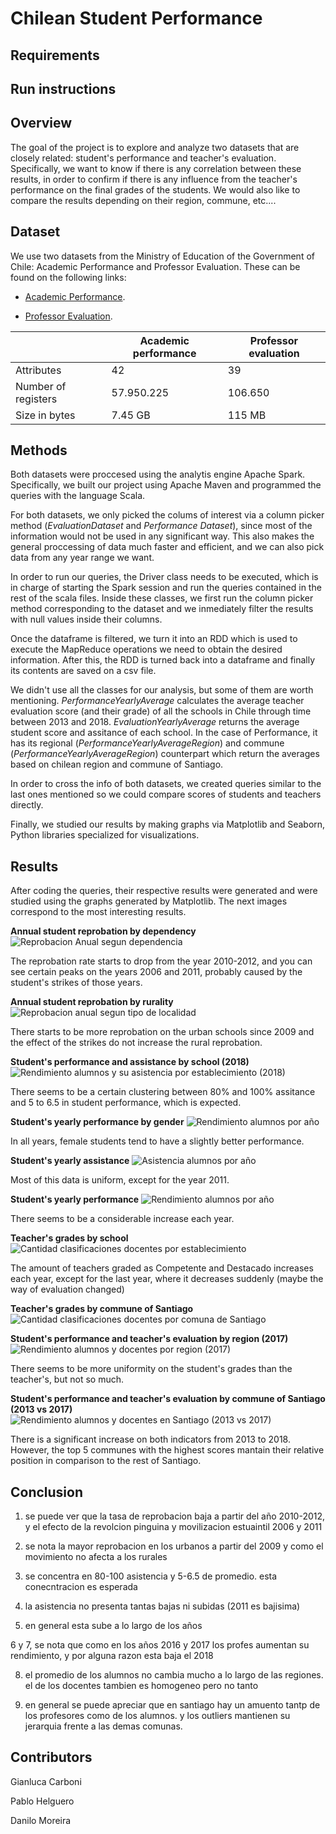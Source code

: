 # Chilean Student Performance

## Requirements

## Run instructions

## Overview

The goal of the project is to explore and analyze two datasets that are closely related: student's performance and teacher's evaluation. Specifically, we want to know if there is any correlation between these results, in order to confirm if there is any influence from the teacher's performance on the final grades of the students. We would also like to compare the results depending on their region, commune, etc....

## Dataset

We use two datasets from the Ministry of Education of the Government of Chile: Academic Performance and Professor Evaluation. These can be found on the following links:

+ [Academic Performance](http://datos.mineduc.cl/dashboards/19881/rendimiento-academico-por-estudiantes/).

+ [Professor Evaluation](http://datos.mineduc.cl/dashboards/19754/bases-de-datos-de-evaluacion-docente/).

|     | Academic performance | Professor evaluation |
|-----|----------|--------------|
| Attributes | 42 | 39 |
| Number of registers | 57.950.225 | 106.650 |
| Size in bytes | 7.45 GB | 115 MB |

## Methods

Both datasets were proccesed using the analytis engine Apache Spark. Specifically, we built our project using Apache Maven and programmed the queries with the language Scala.

For both datasets, we only picked the colums of interest via a column picker method (*EvaluationDataset* and *Performance Dataset*), since most of the information would not be used in any significant way. This also makes the general proccessing of data much faster and efficient, and we can also pick data from any year range we want.

In order to run our queries, the Driver class needs to be executed, which is in charge of starting the Spark session and run the queries contained in the rest of the scala files.  Inside these classes, we first run the column picker method corresponding to the dataset and we inmediately filter the results with null values inside their columns.

Once the dataframe is filtered, we turn it into an RDD which is used to execute the MapReduce operations we need to obtain the desired information. After this, the RDD is turned back into a dataframe and finally its contents are saved on a csv file.

We didn't use all the classes for our analysis, but some of them are worth mentioning. *PerformanceYearlyAverage* calculates the average teacher evaluation score (and their grade) of all the schools in Chile through time between 2013 and 2018. *EvaluationYearlyAverage* returns the average student score and assitance of each school. In the case of Performance, it has its regional (*PerformanceYearlyAverageRegion*) and commune (*PerformanceYearlyAverageRegion*) counterpart which return the averages based on chilean region and commune of Santiago.

In order to cross the info of both datasets, we created queries similar to the last ones mentioned so we could compare scores of students and teachers directly.

Finally, we studied our results by making graphs via Matplotlib and Seaborn, Python libraries specialized for visualizations.


## Results

After coding the queries, their respective results were generated and were studied using the graphs generated by Matplotlib. The next images correspond to the most interesting results.

**Annual student reprobation by dependency**
![Reprobacion Anual segun dependencia](https://i.imgur.com/sB46fNB.png)

The reprobation rate starts to drop from the year 2010-2012, and you can see certain peaks on the years 2006 and 2011, probably caused by the student's strikes of those years.

**Annual student reprobation by rurality**
![Reprobacion anual segun tipo de localidad](https://i.imgur.com/890X2uu.png)

There starts to be more reprobation on the urban schools since 2009 and the effect of the strikes do not increase the rural reprobation.

**Student's performance and assistance by school (2018)**
![Rendimiento alumnos y su asistencia por establecimiento (2018)](https://i.imgur.com/lzM9lBU.png)

There seems to be a certain clustering between 80% and 100% assitance and 5 to 6.5 in student performance, which is expected.

**Student's yearly performance by gender**
![Rendimiento alumnos por año](https://i.imgur.com/bvPYVcR.png)

In all years, female students tend to have a slightly better performance.

**Student's yearly assistance**
![Asistencia alumnos por año](https://i.imgur.com/K0IQ02C.png)

Most of this data is uniform, except for the year 2011.

**Student's yearly performance**
![Rendimiento alumnos por año](https://i.imgur.com/tOaS1s0.png)

There seems to be a considerable increase each year.


**Teacher's grades by school**
![Cantidad clasificaciones docentes por establecimiento](https://i.imgur.com/slKR7dR.png)

The amount of teachers graded as Competente and Destacado increases each year, except for the last year, where it decreases suddenly (maybe the way of evaluation changed)

**Teacher's grades by commune of Santiago**
![Cantidad clasificaciones docentes por comuna de Santiago](https://i.imgur.com/k5Usd9q.png)

**Student's performance and teacher's evaluation by region (2017)**
![Rendimiento alumnos y docentes por region (2017)](https://i.imgur.com/mATReIf.png)

There seems to be more uniformity on the student's grades than the teacher's, but not so much.

**Student's performance and teacher's evaluation by commune of Santiago (2013 vs 2017)**
![Rendimiento alumnos y docentes en Santiago (2013 vs 2017)](https://i.imgur.com/UUi9FsZ.jpg)

There is a significant increase on both indicators from 2013 to 2018. However, the top 5 communes with the highest scores mantain their relative position in comparison to the rest of Santiago.



## Conclusion

1. se puede ver que la tasa de reprobacion baja a partir del año 2010-2012, y el efecto de la revolcion pinguina y movilizacion estuaintil 2006 y 2011

2. se nota la mayor reprobacion en los urbanos a partir del 2009 y como el movimiento no afecta a los rurales

3. se concentra en 80-100 asistencia y 5-6.5 de promedio. esta conecntracion es esperada

4. la asistencia no presenta tantas bajas ni subidas (2011 es bajisima)

5. en general esta sube a lo largo de los años

6 y 7, se nota que como en los años 2016 y 2017 los profes aumentan su rendimiento, y por alguna razon esta baja el 2018

8. el promedio de los alumnos no cambia mucho a lo largo de las regiones. el de los docentes tambien es homogeneo pero no tanto

9. en general se puede apreciar que en santiago hay un amuento tantp de los profesores como de los alumnos. y los outliers mantienen su jerarquia frente a las demas comunas.

## Contributors

Gianluca Carboni

Pablo Helguero

Danilo Moreira
